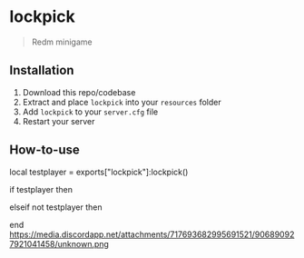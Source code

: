 # lockpick
> Redm minigame

## Installation
1. Download this repo/codebase
2. Extract and place `lockpick` into your `resources` folder
3. Add `lockpick` to your `server.cfg` file
4. Restart your server


## How-to-use
local testplayer = exports["lockpick"]:lockpick()

if testplayer then 

elseif not testplayer then 

end
https://media.discordapp.net/attachments/717693682995691521/906890927921041458/unknown.png
